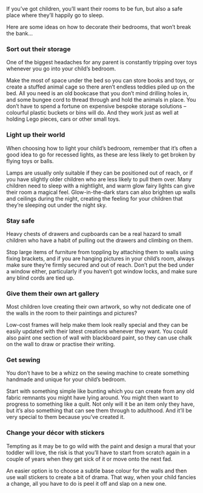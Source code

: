 If you&rsquo;ve got children, you&rsquo;ll want their rooms to be fun, but also a safe place where they&rsquo;ll happily go to sleep.

Here are some ideas on how to decorate their bedrooms, that won&rsquo;t break the bank&mldr;

### Sort out their storage

One of the biggest headaches for any parent is constantly tripping over toys whenever you go into your child&rsquo;s bedroom.

Make the most of space under the bed so you can store books and toys, or create a stuffed animal cage so there aren&rsquo;t endless teddies piled up on the bed. All you need is an old bookcase that you don&rsquo;t mind drilling holes in, and some bungee cord to thread through and hold the animals in place. You don&rsquo;t have to spend a fortune on expensive bespoke storage solutions &ndash; colourful plastic buckets or bins will do. And they work just as well at holding Lego pieces, cars or other small toys.

### Light up their world

When choosing how to light your child&rsquo;s bedroom, remember that it&rsquo;s often a good idea to go for recessed lights, as these are less likely to get broken by flying toys or balls. 

Lamps are usually only suitable if they can be positioned out of reach, or if you have slightly older children who are less likely to pull them over. Many children need to sleep with a nightlight, and warm glow fairy lights can give their room a magical feel. Glow-in-the-dark stars can also brighten up walls and ceilings during the night, creating the feeling for your children that they&rsquo;re sleeping out under the night sky.

### Stay safe

Heavy chests of drawers and cupboards can be a real hazard to small children who have a habit of pulling out the drawers and climbing on them.  

Stop large items of furniture from toppling by attaching them to walls using fixing brackets, and if you are hanging pictures in your child&rsquo;s room, always make sure they&rsquo;re firmly secured and out of reach. Don&rsquo;t put the bed under a window either, particularly if you haven&rsquo;t got window locks, and make sure any blind cords are tied up.

### Give them their own art gallery

Most children love creating their own artwork, so why not dedicate one of the walls in the room to their paintings and pictures?

Low-cost frames will help make them look really special and they can be easily updated with their latest creations whenever they want. You could also paint one section of wall with blackboard paint, so they can use chalk on the wall to draw or practise their writing.

### Get sewing

You don&rsquo;t have to be a whizz on the sewing machine to create something handmade and unique for your child&rsquo;s bedroom.

Start with something simple like bunting which you can create from any old fabric remnants you might have lying around. You might then want to progress to something like a quilt. Not only will it be an item only they have, but it&rsquo;s also something that can see them through to adulthood. And it&rsquo;ll be very special to them because you&rsquo;ve created it.

### Change your d&eacute;cor with stickers

Tempting as it may be to go wild with the paint and design a mural that your toddler will love, the risk is that you&rsquo;ll have to start from scratch again in a couple of years when they get sick of it or move onto the next fad.

An easier option is to choose a subtle base colour for the walls and then use wall stickers to create a bit of drama. That way, when your child fancies a change, all you have to do is peel it off and slap on a new one.
